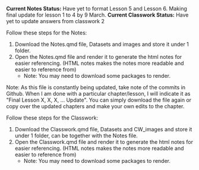 **Current Notes Status:** Have yet to format Lesson 5 and Lesson 6. Making final update for lesson 1 to 4 by 9 March.
**Current Classwork Status:** Have yet to update answers from classwork 2

Follow these steps for the Notes:
1. Download the Notes.qmd file, Datasets and images and store it under 1 folder.
2. Open the Notes.qmd file and render it to generate the html notes for easier referencing. (HTML notes makes the notes more readable and easier to reference from)
   - Note: You may need to download some packages to render. 
   
Note: As this file is constantly being updated, take note of the commits in Github. When I am done with a particular chapter/lesson, I will indicate it as "Final Lesson X, X, X, ... Update". You can simply download the file again or copy over the updated chapters and make your own edits to the chapter.


Follow these steps for the Classwork:
1. Download the Classwork.qmd file, Datasets and CW_images and store it under 1 folder, can be together with the Notes file.
2. Open the Classwork.qmd file and render it to generate the html notes for easier referencing. (HTML notes makes the notes more readable and easier to reference from)
   - Note: You may need to download some packages to render. 